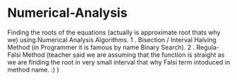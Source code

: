 # Numerical-Analysis
Finding the roots of the equations (actually is approximate root thats why we) using Numerical Analysis Algorithms.
1 . Bisection / Interval Halving Method (in Programmer it is famous by name Binary Search).
2 . Regula-Falsi Method (teacher said we are assuming that the function is straight as we are finding the root in very small
interval that why Falsi term intoduced in method name. :) )
